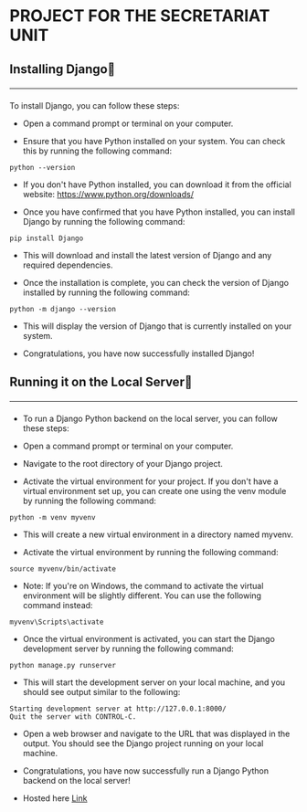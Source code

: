 # **PROJECT FOR THE SECRETARIAT UNIT**

## Installing Django📲<hr>

To install Django, you can follow these steps:

- Open a command prompt or terminal on your computer.

- Ensure that you have Python installed on your system. You can check this by running the following command:

```
python --version
```

- If you don't have Python installed, you can download it from the official website: https://www.python.org/downloads/

- Once you have confirmed that you have Python installed, you can install Django by running the following command:

```
pip install Django
```

- This will download and install the latest version of Django and any required dependencies.

- Once the installation is complete, you can check the version of Django installed by running the following command:

```
python -m django --version
```

- This will display the version of Django that is currently installed on your system.

- Congratulations, you have now successfully installed Django!

## Running it on the Local Server📡 <hr>

- To run a Django Python backend on the local server, you can follow these steps:

- Open a command prompt or terminal on your computer.

- Navigate to the root directory of your Django project.

- Activate the virtual environment for your project. If you don't have a virtual environment set up, you can create one using the venv module by running the following command:

```
python -m venv myvenv
```

- This will create a new virtual environment in a directory named myvenv.

- Activate the virtual environment by running the following command:

```
source myvenv/bin/activate
```

- Note: If you're on Windows, the command to activate the virtual environment will be slightly different. You can use the following command instead:

```
myvenv\Scripts\activate
```

- Once the virtual environment is activated, you can start the Django development server by running the following command:

```
python manage.py runserver
```

- This will start the development server on your local machine, and you should see output similar to the following:

```
Starting development server at http://127.0.0.1:8000/
Quit the server with CONTROL-C.
```

- Open a web browser and navigate to the URL that was displayed in the output. You should see the Django project running on your local machine.

- Congratulations, you have now successfully run a Django Python backend on the local server!

- Hosted here <a href="http://secretariat.onrender.com/">Link</a>

